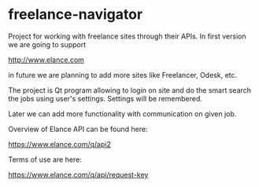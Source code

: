 freelance-navigator
===================

Project for working with freelance sites through their APIs. In first version we are going to support 

http://www.elance.com

in future we are planning to add more sites like Freelancer, Odesk, etc. 

The project is Qt program allowing to login on site and do the smart search the jobs using user's settings. Settings will be remembered.

Later we can add more functionality with communication on given job.

Overview of Elance API can be found here:

https://www.elance.com/q/api2

Terms of use are here:

https://www.elance.com/q/api/request-key

